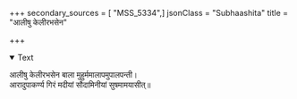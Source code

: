 +++
secondary_sources = [ "MSS_5334",]
jsonClass = "Subhaashita"
title = "आलीषु केलीरभसेन"

+++

<details open><summary>Text</summary>

आलीषु केलीरभसेन बाला मुहुर्ममालापमुपालपन्ती।  
आरादुपाकर्ण्य गिरं मदीयां सौदामिनीयां सुषमामयासीत्॥
</details>
